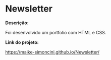 # Newsletter

**Descrição:**

Foi desenvolvido um portfolio com HTML e CSS.

**Link do projeto:**

https://maike-simoncini.github.io/Newsletter/

